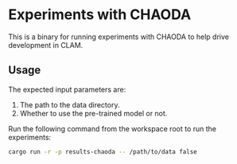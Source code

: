 # Experiments with CHAODA

This is a binary for running experiments with CHAODA to help drive development in CLAM.

## Usage

The expected input parameters are:

1. The path to the data directory.
2. Whether to use the pre-trained model or not.

Run the following command from the workspace root to run the experiments:

```bash
cargo run -r -p results-chaoda -- /path/to/data false
```
